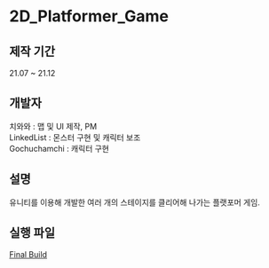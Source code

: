 # 2D_Platformer_Game

## 제작 기간
21.07 ~ 21.12 

## 개발자
치와와 : 맵 및 UI 제작, PM  
LinkedList : 몬스터 구현 및 캐릭터 보조  
Gochuchamchi : 캐릭터 구현  

## 설명
유니티를 이용해 개발한 여러 개의 스테이지를 클리어해 나가는 플랫포머 게임.

## 실행 파일
[Final Build](https://drive.google.com/file/d/1t5fuqQxqGbMutA84cIxFkVm1hU72pan-/view?usp=sharing)